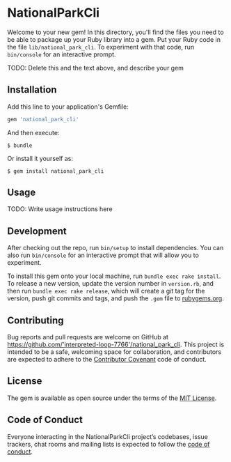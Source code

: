 # NationalParkCli

Welcome to your new gem! In this directory, you'll find the files you need to be able to package up your Ruby library into a gem. Put your Ruby code in the file `lib/national_park_cli`. To experiment with that code, run `bin/console` for an interactive prompt.

TODO: Delete this and the text above, and describe your gem

## Installation

Add this line to your application's Gemfile:

```ruby
gem 'national_park_cli'
```

And then execute:

    $ bundle

Or install it yourself as:

    $ gem install national_park_cli

## Usage

TODO: Write usage instructions here

## Development

After checking out the repo, run `bin/setup` to install dependencies. You can also run `bin/console` for an interactive prompt that will allow you to experiment.

To install this gem onto your local machine, run `bundle exec rake install`. To release a new version, update the version number in `version.rb`, and then run `bundle exec rake release`, which will create a git tag for the version, push git commits and tags, and push the `.gem` file to [rubygems.org](https://rubygems.org).

## Contributing

Bug reports and pull requests are welcome on GitHub at https://github.com/'interpreted-loop-7766'/national_park_cli. This project is intended to be a safe, welcoming space for collaboration, and contributors are expected to adhere to the [Contributor Covenant](http://contributor-covenant.org) code of conduct.

## License

The gem is available as open source under the terms of the [MIT License](https://opensource.org/licenses/MIT).

## Code of Conduct

Everyone interacting in the NationalParkCli project’s codebases, issue trackers, chat rooms and mailing lists is expected to follow the [code of conduct](https://github.com/'interpreted-loop-7766'/national_park_cli/blob/master/CODE_OF_CONDUCT.md).
